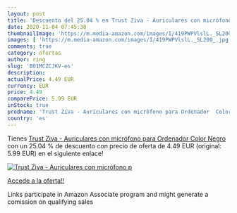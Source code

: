 ```yaml
---
layout: post
title: 'Descuento del 25.04 % en Trust Ziva - Auriculares con micrófono p'
date: 2020-11-04 07:45:38
thumbnailImage: 'https://m.media-amazon.com/images/I/419PWPVlslL._SL200_.jpg'
images: [ 'https://m.media-amazon.com/images/I/419PWPVlslL._SL200_.jpg' ]
comments: true
category: ofertas
author: ring
slug: 'B01MCZCJKV-es'
description:
actualPrice: 4.49 EUR
currency: EUR
price: 4.49
comparePrice: 5.99 EUR
inStock: true
prodname: 'Trust Ziva - Auriculares con micrófono para Ordenador  Color Negro'
country: 'es'
---
```


Tienes [Trust Ziva - Auriculares con micrófono para Ordenador  Color Negro](https://www.amazon.es/dp/B01MCZCJKV/?tag=tolees-21) con un 25.04 % de descuento con precio de oferta de 4.49 EUR (original: 5.99 EUR) en el siguiente enlace!

[![Trust Ziva - Auriculares con micrófono p](https://m.media-amazon.com/images/I/419PWPVlslL._SL200_.jpg)](https://www.amazon.es/dp/B01MCZCJKV/?tag=tolees-21)

[Accede a la oferta!!](https://www.amazon.es/dp/B01MCZCJKV/?tag=tolees-21)

Links participate in Amazon Associate program and might generate a comission on qualifying sales


